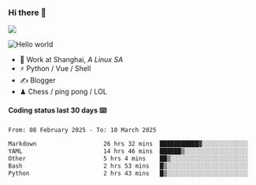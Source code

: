 ### Hi there 👋
![](https://komarev.com/ghpvc/?username=Xuhandsome)


<img src="https://github-readme-stats.vercel.app/api?username=XuHandsome&show_icons=true&theme=merko" alt="Hello world">

<br/>

- 🍻  Work at Shanghai, _A Linux SA_
- ⚡  Python / Vue / Shell
- ✍️  Blogger
- ♟  Chess / ping pong / LOL

#### Coding status last 30 days ⌨️

<!--START_SECTION:waka-->

```txt
From: 08 February 2025 - To: 10 March 2025

Markdown                   26 hrs 32 mins  ███████████▓░░░░░░░░░░░░░   46.64 %
YAML                       14 hrs 46 mins  ██████▒░░░░░░░░░░░░░░░░░░   25.96 %
Other                      5 hrs 4 mins    ██▒░░░░░░░░░░░░░░░░░░░░░░   08.92 %
Bash                       2 hrs 53 mins   █▒░░░░░░░░░░░░░░░░░░░░░░░   05.07 %
Python                     2 hrs 43 mins   █▒░░░░░░░░░░░░░░░░░░░░░░░   04.78 %
```

<!--END_SECTION:waka-->
